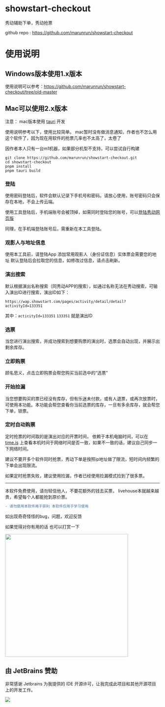 # showstart-checkout
秀动辅助下单，秀动抢票

github repo : https://github.com/marunrun/showstart-checkout

# 使用说明

## Windows版本使用1.x版本  

使用说明可以参考：https://github.com/marunrun/showstart-checkout/tree/old-master 


## Mac可以使用2.x版本 
注意： mac版本使用 [tauri](https://github.com/tauri-apps/tauri) 开发

使用说明参考以下，使用比较简单。 mac暂时没有做消息通知，作者也不怎么用这个软件了，因为现在用软件的抢票几率也不太高了，太卷了

因作者本人只有一台m1机器，如果部分机型不支持，可以尝试自行构建
```
git clone https://github.com/marunrun/showstart-checkout.git
cd showstart-checkout 
pnpm install
pnpm tauri build
```


###  登陆
使用密码登陆后，软件会默认记录下手机号和密码。请放心使用，账号密码只会保存在本地，不会上传云端。

使用工具登陆后，手机端账号会被顶掉，如需同时登陆您的账号，可以[登陆秀动网页版](https://wap.showstart.com)

同理，在手机端登陆账号后，需重新在本工具登陆。


### 观影人与地址信息
使用本工具前，请登陆App 添加常用观影人（身份证信息）实体票会需要您的地址 默认登陆后会拉取您的信息，如修改过信息，请点击刷新。


### 演出搜索
默认根据演出名称搜索（同秀动APP的搜索），如通过名称无法在秀动搜索，可输入演出ID进行搜索，演出ID如下：

`https://wap.showstart.com/pages/activity/detail/detail?activityId=133351`

其中：`acticityId=133351` `133351` 就是演出ID

### 选票
当您进行演出搜索，并成功搜索到想要购票的演出时，选票会自动出现，并展示出剩余库存。

### 立即购票
顾名思义，点击立即购票会帮您购买当前选中的“选票”

###  开始捡漏
当您想要购买的票已经没有库存，但有乐迷未付款，或有人退票，或再次放票时，可使用本功能。本功能会帮您查看你当前选票的库存，一旦有多余库存，就会帮您下单，锁票。

###  定时自动购票
定时抢票的时间取的是演出对应的开票时间， 依赖于本机电脑时间，可以在 [time.is](http://time.is) 上查看本机时间于网络时间是否一致，如果不一致的话，建议自己同步一下网络时间。

建议不要开多个软件同时抢票，秀动下单是按照ip地址做了限流，短时间内频繁的下单会出现限流。

如果定时抢票失败，建议使用捡漏，作者已经使用捡漏模式捡到了很多票。

----

本软件免费使用，请勿轻信他人，不要花额外的钱去买票， livehouse本就越来越贵，希望每个人都能抢到原价票。

```diff
- 请勿使用本软件用于获利 本软件仅用于学习使用
```

如出现奇奇怪怪的bug，问题，欢迎反馈

如果觉得对你有用的话 也可以打赏一下

<img src="https://user-images.githubusercontent.com/35883111/179758068-b3d3d675-2471-4695-80df-7d24512ea760.jpg" width="400px">

## 由 JetBrains 赞助

非常感谢 Jetbrains 为我提供的 IDE 开源许可，让我完成此项目和其他开源项目上的开发工作。

[![](https://resources.jetbrains.com/storage/products/company/brand/logos/jb_beam.svg)](https://www.jetbrains.com/?from=https://github.com/marunrun)
